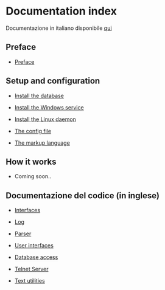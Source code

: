 # Documentation index

Documentazione in italiano disponibile [qui](../index.md)

## Preface

- [Preface](intro.md)
   
## Setup and configuration

- [Install the database](database.md)
	
- [Install the Windows service](windows.md)
	
- [Install the Linux daemon](linux.md)
	
- [The config file](config.md)
	
- [The markup language](markup.md)

## How it works

- Coming soon..

## Documentazione del codice (in inglese)

- [Interfaces](../code/BBS.Interfaces.md)

- [Log](../code/BBS.Logger.md)

- [Parser](../code/BBS.Parser.md)

- [User interfaces](../code/BBS.UI.md)

- [Database access](../code/BBS.DataTier.md)

- [Telnet Server](../code/Casasoft.TCPServer.md)

- [Text utilities](../code/Casasoft.Texthelpers.md)